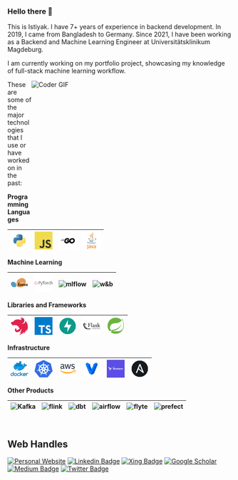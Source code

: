 ### Hello there 👋

This is Istiyak. I have 7+ years of experience in backend development. In 2019, I came from Bangladesh to Germany. Since 2021, I have been working as a Backend and Machine Learning Engineer at Universitätsklinikum Magdeburg. 

I am currently working on my portfolio project, showcasing my knowledge of full-stack machine learning workflow. 

<img align="right" alt="Coder GIF"  width="450" height="318" src="https://cdn.dribbble.com/users/730703/screenshots/6581243/avento.gif" />

These are some of the major technologies that I use or have worked on in the past:

**Programming Languages**

<img title="Python" alt="Python" width="40px" src="https://raw.githubusercontent.com/github/explore/master/topics/python/python.png" />|<img alt="JS" title="JavaScript" width="40px" src="https://raw.githubusercontent.com/github/explore/master/topics/javascript/javascript.png">|<img title="Go" alt="Go" width="40px" src="https://raw.githubusercontent.com/github/explore/main/topics/go/go.png">|<img title="Java" alt="Java" width="40px" src="https://raw.githubusercontent.com/github/explore/master/topics/java/java.png">
|--|--|--|--|


**Machine Learning**

<img title="SKLearn" alt="SKLearn" width="40px" src="https://raw.githubusercontent.com/github/explore/master/topics/scikit-learn/scikit-learn.png" />|<img alt="PyTorch" title="PyTorch" width="40px" src="https://raw.githubusercontent.com/github/explore/master/topics/pytorch/pytorch.png">|<img title="mlflow" alt="mlflow" width="40px" src="https://mlflow.org/docs/latest/_static/MLflow-logo-final-black.png">|<img title="w&b" alt="w&b" width="40px" src="https://raw.githubusercontent.com/wandb/assets/main/wandb-logo-yellow-dots-black-wb.svg">
|--|--|--|--|


**Libraries and Frameworks**

<img title="NestJS" alt="nestjs" width="40px" src="https://raw.githubusercontent.com/github/explore/master/topics/nestjs/nestjs.png">|<img title="typescript" alt="typescript" width="40px" src="https://raw.githubusercontent.com/github/explore/master/topics/typescript/typescript.png">|<img alt="fastapi" title="fastapi" width="40px" src="https://raw.githubusercontent.com/github/explore/master/topics/fastapi/fastapi.png">|<img title="flask" alt="flask" width="40px" src="https://raw.githubusercontent.com/github/explore/master/topics/flask/flask.png">|<img title="spring" alt="spring" width="40px" src="https://raw.githubusercontent.com/github/explore/master/topics/spring/spring.png">
|--|--|--|--|--|


**Infrastructure**

<img title="Docker" alt="Docker" width="40px" src="https://raw.githubusercontent.com/github/explore/master/topics/docker/docker.png">|<img title="Kubernetes" alt="Kubernetes" width="40px" src="https://raw.githubusercontent.com/github/explore/main/topics/kubernetes/kubernetes.png">|<img title="AWS" alt="AWS" width="40px" src="https://raw.githubusercontent.com/github/explore/main/topics/aws/aws.png">|<img title="Vagrant" alt="Vagrant" width="40px" src="https://raw.githubusercontent.com/github/explore/master/topics/vagrant/vagrant.png">|<img title="Terraform" alt="Terraform" width="40px" src="https://raw.githubusercontent.com/github/explore/main/topics/terraform/terraform.png">|<img title="Ansible" alt="Ansible" width="40px" src="https://raw.githubusercontent.com/github/explore/main/topics/ansible/ansible.png">
|--|--|--|--|--|--|


<!-- **Databases** 

<img title="postgresql" alt="postgresql" width="40px" src="https://raw.githubusercontent.com/github/explore/master/topics/postgresql/postgresql.png">|<img title="MongoDB" alt="MongoDB" width="40px" src="https://raw.githubusercontent.com/github/explore/master/topics/mongodb/mongodb.png">|<img title="Trino" alt="Trino" width="40px" src="https://avatars.githubusercontent.com/u/34147222?s=280&v=4"> <br>
|--|--|--| 


**Tools**

<img title="Ubuntu" alt="Ubuntu" width="40px" src="https://raw.githubusercontent.com/github/explore/master/topics/ubuntu/ubuntu.png">|<img title="VS Code" alt="VS Code" width="40px" src="https://img.icons8.com/fluent/48/000000/visual-studio-code-2019.png">|<img title="git" alt="git" width="40px" src="https://raw.githubusercontent.com/github/explore/master/topics/git/git.png">|<img title="cmder" alt="cmder" width="40px" src="https://raw.githubusercontent.com/cmderdev/cmder/master/icons/icon_256.png">
|--|--|--|--|

-->

**Other Products**

<img title="Kafka" alt="Kafka" width="60px" src="https://static-00.iconduck.com/assets.00/kafka-icon-512x234-uqez3fj8.png">|<img title="flink" alt="flink" width="60px" src="https://upload.wikimedia.org/wikipedia/commons/thumb/7/70/Apache_Flink_logo.svg/640px-Apache_Flink_logo.svg.png">|<img title="dbt" alt="dbt" width="60px" src="https://seeklogo.com/images/D/dbt-logo-E4B0ED72A2-seeklogo.com.png">|<img title="airflow" alt="airflow" width="60px" src="https://upload.wikimedia.org/wikipedia/commons/d/de/AirflowLogo.png">|<img title="flyte" alt="flyte" width="60px" src="https://miro.medium.com/v2/resize:fit:818/1*02SDxH5liMuWTa85WoeHAg.png">|<img title="prefect" alt="prefect" width="60px" src="https://cdn.worldvectorlogo.com/logos/prefect-wordmark-1.svg">
|--|--|--|--|--|--|

<br>

## Web Handles

[![Personal Website](https://img.shields.io/badge/Website-3b5998?style=flat-square&logo=google-chrome&logoColor=white&url=https://istiyaksiddiquee.github.io/)](https://istiyaksiddiquee.github.io/)
[![Linkedin Badge](https://img.shields.io/badge/-LinkedIn-blue?style=flat-square&logo=Linkedin&logoColor=white&link=https://www.linkedin.com/in/istiyaksiddiquee/)](https://www.linkedin.com/in/istiyaksiddiquee/)
[![Xing Badge](https://img.shields.io/badge/Xing-006567.svg?style=flat-square&logo=Xing&logoColor=white)](https://www.xing.com/profile/IstiyakH_Siddiquee/)
[![Google Scholar](https://img.shields.io/badge/GoogleScholar-grey?style=flat-square&labelColor=4285F4&logo=googlescholar&logoColor=white)](https://scholar.google.com/citations?user=q8rcR-oAAAAJ&hl=en)
[![Medium Badge](https://img.shields.io/badge/Medium-12100E?style=flat-square&logo=medium&logoColor=white)](https://medium.com/@istiyaksiddiquee)
[![Twitter Badge](https://img.shields.io/badge/Twitter-1DA1F2?style=flat-square&logo=twitter&logoColor=white)](https://www.twitter.com/istiyaksiddique)
